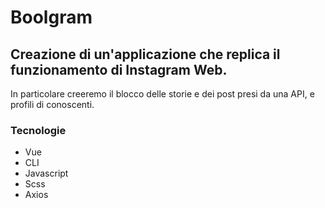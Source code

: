# Boolgram

## Creazione di un'applicazione che replica il funzionamento di Instagram Web.

In particolare creeremo il blocco delle storie e dei post presi da una API, e profili di conoscenti.


### Tecnologie

- Vue 
- CLI 
- Javascript 
- Scss
- Axios

